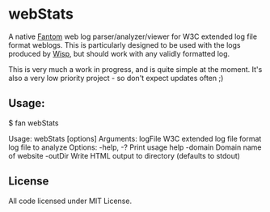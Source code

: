 # webStats

A native [Fantom](http://fantom.org) web log parser/analyzer/viewer for W3C
extended log file format weblogs.  This is particularly designed to be used
with the logs produced by [Wisp](http://fantom.org/doc/wisp/index.html), but
should work with any validly formatted log.

This is very much a work in progress, and is quite simple at the moment.  It's
also a very low priority project - so don't expect updates often ;)

## Usage:

  $ fan webStats

  Usage:
    webStats [options] <logFile>
  Arguments:
    logFile    W3C extended log file format log file to analyze
  Options:
    -help, -?         Print usage help
    -domain <Str>     Domain name of website
    -outDir <File>    Write HTML output to directory (defaults to stdout)

## License

All code licensed under MIT License.
